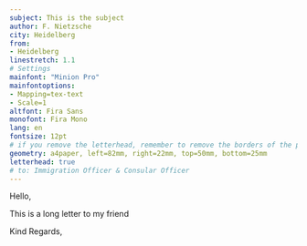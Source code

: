 ```yaml
---
subject: This is the subject
author: F. Nietzsche
city: Heidelberg
from:
- Heidelberg
linestretch: 1.1
# Settings
mainfont: "Minion Pro"
mainfontoptions:
- Mapping=tex-text
- Scale=1
altfont: Fira Sans
monofont: Fira Mono
lang: en
fontsize: 12pt
# if you remove the letterhead, remember to remove the borders of the page as well
geometry: a4paper, left=82mm, right=22mm, top=50mm, bottom=25mm 
letterhead: true 
# to: Immigration Officer & Consular Officer
---
```


Hello, 


This is a long letter to my friend




Kind Regards,


